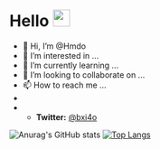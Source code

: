 # Hello <img src="https://raw.githubusercontent.com/MartinHeinz/MartinHeinz/master/wave.gif" width="30px">
- 👋 Hi, I’m @Hmdo
- 👀 I’m interested in ...
- 🌱 I’m currently learning ...
- 💞️ I’m looking to collaborate on ...
- 📫 How to reach me ...
- 
- - **Twitter:** <a href="https://twitter.com/bx__i4">@bxi4o</a>

![Anurag's GitHub stats](https://github-readme-stats.vercel.app/api?username=bxi4&show_icons=true&theme=dark)
[![Top Langs](https://github-readme-stats.vercel.app/api/top-langs/?username=bxi4)](https://github.com/bxi4/github-readme-stats)




<!---
bxi4/bxi4 is a ✨ special ✨ repository because its `README.md` (this file) appears on your GitHub profile.
You can click the Preview link to take a look at your changes.
--->
